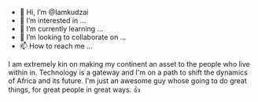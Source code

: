 - 👋 Hi, I’m @Iamkudzai
- 👀 I’m interested in ...
- 🌱 I’m currently learning ...
- 💞️ I’m looking to collaborate on ...
- 📫 How to reach me ...

<!---
Iamkudzai/Iamkudzai is a ✨ special ✨ repository because its `README.md` (this file) appears on your GitHub profile.
You can click the Preview link to take a look at your changes.
--->
I am extremely kin on making my continent an asset to the people who live within in. Technology is a gateway and I'm on a path to shift the dynamics of Africa and its future. 
I'm just an awesome guy whose going to do great things, for great people in great ways. 👍 
